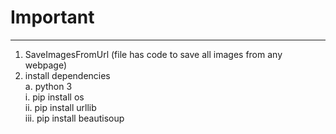 # Important
_______________
1. SaveImagesFromUrl (file has code to save all images from any webpage)
2. install dependencies<br>
  a. python 3<br>
    i. pip install os<br>
    ii. pip install urllib<br>
    iii. pip install beautisoup
